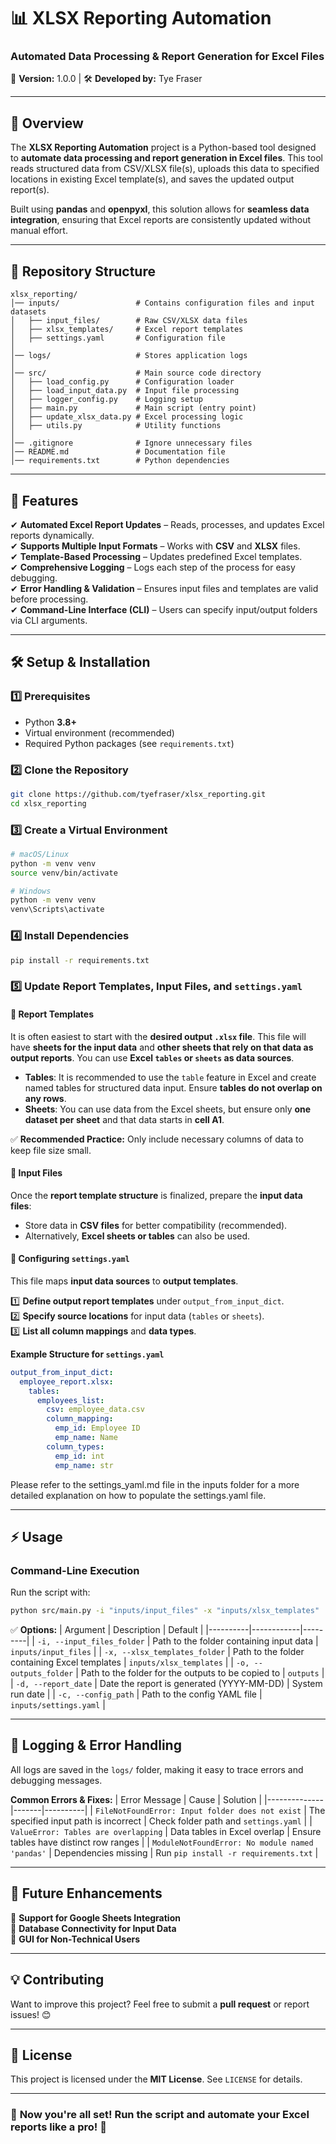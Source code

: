 # 📊 XLSX Reporting Automation

### Automated Data Processing & Report Generation for Excel Files

🚀 **Version:** 1.0.0 | 🛠 **Developed by:** Tye Fraser

---

## 📖 Overview

The **XLSX Reporting Automation** project is a Python-based tool designed to **automate data processing and report generation in Excel files**. This tool reads structured data from CSV/XLSX file(s), uploads this data to specified locations in existing Excel template(s), and saves the updated output report(s).

Built using **pandas** and **openpyxl**, this solution allows for **seamless data integration**, ensuring that Excel reports are consistently updated without manual effort.

---

## 📂 Repository Structure

```
xlsx_reporting/
│── inputs/                 # Contains configuration files and input datasets
│   ├── input_files/        # Raw CSV/XLSX data files
│   ├── xlsx_templates/     # Excel report templates
│   ├── settings.yaml       # Configuration file
│
│── logs/                   # Stores application logs
│
│── src/                    # Main source code directory
│   ├── load_config.py      # Configuration loader
│   ├── load_input_data.py  # Input file processing
│   ├── logger_config.py    # Logging setup
│   ├── main.py             # Main script (entry point)
│   ├── update_xlsx_data.py # Excel processing logic
│   ├── utils.py            # Utility functions
│
│── .gitignore              # Ignore unnecessary files
│── README.md               # Documentation file
│── requirements.txt        # Python dependencies
```

---

## 🚀 Features

✔ **Automated Excel Report Updates** – Reads, processes, and updates Excel reports dynamically.  
✔ **Supports Multiple Input Formats** – Works with **CSV** and **XLSX** files.  
✔ **Template-Based Processing** – Updates predefined Excel templates.  
✔ **Comprehensive Logging** – Logs each step of the process for easy debugging.  
✔ **Error Handling & Validation** – Ensures input files and templates are valid before processing.  
✔ **Command-Line Interface (CLI)** – Users can specify input/output folders via CLI arguments.

---

## 🛠 Setup & Installation

### 1️⃣ Prerequisites

- Python **3.8+**
- Virtual environment (recommended)
- Required Python packages (see `requirements.txt`)

### 2️⃣ Clone the Repository

```bash
git clone https://github.com/tyefraser/xlsx_reporting.git
cd xlsx_reporting
```

### 3️⃣ Create a Virtual Environment

```bash
# macOS/Linux
python -m venv venv
source venv/bin/activate

# Windows
python -m venv venv
venv\Scripts\activate
```

### 4️⃣ Install Dependencies

```bash
pip install -r requirements.txt
```

### 5️⃣ Update Report Templates, Input Files, and `settings.yaml`

#### 📌 Report Templates

It is often easiest to start with the **desired output `.xlsx` file**. This file will have **sheets for the input data** and **other sheets that rely on that data as output reports**. You can use **Excel `tables` or `sheets` as data sources**.

- **Tables**: It is recommended to use the `table` feature in Excel and create named tables for structured data input. Ensure **tables do not overlap on any rows**.
- **Sheets**: You can use data from the Excel sheets, but ensure only **one dataset per sheet** and that data starts in **cell A1**.

✅ **Recommended Practice:** Only include necessary columns of data to keep file size small.

#### 📌 Input Files

Once the **report template structure** is finalized, prepare the **input data files**:

- Store data in **CSV files** for better compatibility (recommended).
- Alternatively, **Excel sheets or tables** can also be used.

#### 📌 Configuring `settings.yaml`

This file maps **input data sources** to **output templates**.

1️⃣ **Define output report templates** under `output_from_input_dict`.  
2️⃣ **Specify source locations** for input data (`tables` or `sheets`).  
3️⃣ **List all column mappings** and **data types**.

**Example Structure for `settings.yaml`**

```yaml
output_from_input_dict:
  employee_report.xlsx:
    tables:
      employees_list:
        csv: employee_data.csv
        column_mapping:
          emp_id: Employee ID
          emp_name: Name
        column_types:
          emp_id: int
          emp_name: str
```

Please refer to the settings_yaml.md file in the inputs folder for a more detailed explanation on how to populate the settings.yaml file.

---

## ⚡ Usage

### **Command-Line Execution**

Run the script with:

```bash
python src/main.py -i "inputs/input_files" -x "inputs/xlsx_templates"
```

✅ **Options:**
| Argument | Description | Default |
|----------|------------|---------|
| `-i, --input_files_folder` | Path to the folder containing input data | `inputs/input_files` |
| `-x, --xlsx_templates_folder` | Path to the folder containing Excel templates | `inputs/xlsx_templates` |
| `-o, --outputs_folder` | Path to the folder for the outputs to be copied to | `outputs` |
| `-d, --report_date` | Date the report is generated (YYYY-MM-DD) | System run date |
| `-c, --config_path` | Path to the config YAML file | `inputs/settings.yaml` |

---

## 📝 Logging & Error Handling

All logs are saved in the `logs/` folder, making it easy to trace errors and debugging messages.

**Common Errors & Fixes:**
| Error Message | Cause | Solution |
|--------------|-------|----------|
| `FileNotFoundError: Input folder does not exist` | The specified input path is incorrect | Check folder path and `settings.yaml` |
| `ValueError: Tables are overlapping` | Data tables in Excel overlap | Ensure tables have distinct row ranges |
| `ModuleNotFoundError: No module named 'pandas'` | Dependencies missing | Run `pip install -r requirements.txt` |

---

## 📌 Future Enhancements

🔹 **Support for Google Sheets Integration**  
🔹 **Database Connectivity for Input Data**  
🔹 **GUI for Non-Technical Users**

---

## 💡 Contributing

Want to improve this project? Feel free to submit a **pull request** or report issues! 😊

---

## 📜 License

This project is licensed under the **MIT License**. See `LICENSE` for details.

---

### 🚀 **Now you're all set! Run the script and automate your Excel reports like a pro!** 🎉
